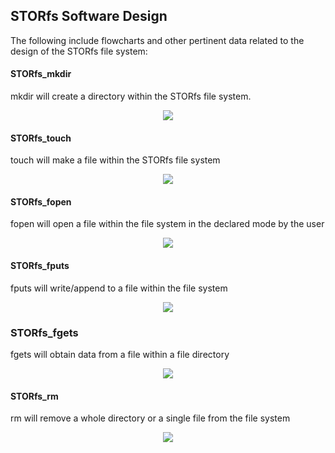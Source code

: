 ## STORfs Software Design

The following include flowcharts and other pertinent data related to the design of the STORfs file system:

#### STORfs_mkdir

mkdir will create a directory within the STORfs file system.

<div style="text-align:center"><img src="..\images\STORfs_mkdir.svg" /></div>

#### STORfs_touch

touch will make a file within the STORfs file system

<div style="text-align:center"><img src="..\images\STORfs_touch.svg" /></div>

#### STORfs_fopen

fopen will open a file within the file system in the declared mode by the user

<div style="text-align:center"><img src="..\images\STORfs_fopen.svg" /></div>

#### STORfs_fputs

fputs will write/append to a file within the file system

<div style="text-align:center"><img src="..\images\STORfs_fputs.svg" /></div>

### STORfs_fgets

fgets will obtain data from a file within a file directory

<div style="text-align:center"><img src="..\images\STORfs_fgets.svg" /></div>

#### STORfs_rm

rm will remove a whole directory or a single file from the file system

<div style="text-align:center"><img src="..\images\STORfs_rm.svg" /></div>